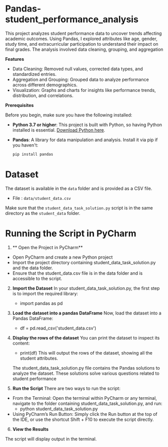 # Pandas-student_performance_analysis
This project analyzes student performance data to uncover trends affecting academic outcomes. Using  Pandas, I explored attributes like age, gender, study time, and extracurricular participation to understand their impact on final grades. The analysis involved data cleaning, grouping, and aggregation

**Features**

- Data Cleaning: Removed null values, corrected data types, and standardized entries.
- Aggregation and Grouping: Grouped data to analyze performance across different demographics.
- Visualization: Graphs and charts for insights like performance trends, distribution, and correlations.

**Prerequisites**

Before you begin, make sure you have the following installed:

- **Python 3.7 or higher**: This project is built with Python, so having Python installed is essential. [Download Python here](https://www.python.org/downloads/).

- **Pandas**: A library for data manipulation and analysis. Install it via pip if you haven't:
   ```bash
   pip install pandas
# Dataset
The dataset is available in the `data` folder and is provided as a CSV file.

- File : `data/student_data.csv`
  
Make sure that the `student_data_task_solution.py` script is in the same directory as the `student_data` folder.

# Running the Script in PyCharm

1. ** Open the Project in PyCharm**
  - Open PyCharm and create a new Python project
  - Import the project directory containing student_data_task_solution.py and the data folder.
  - Ensure that the student_data.csv file is in the data folder and is accessible to the script.
2. **Import the Dataset**
  In your student_data_task_solution.py, the first step is to import the required library:
   -  import pandas as pd

3. **Load the dataset into a pandas DataFrame**
  Now, load the dataset into a Pandas DataFrame:
    - df = pd.read_csv('student_data.csv')

4. **Display the rows of the dataset**
 You can print the dataset to inspect its content:
    - print(df)
   This will output the rows of the dataset, showing all the student attributes.

   The student_data_task_solution.py file contains the Pandas solutions to analyze the dataset. These solutions solve various questions related to student performance

5. **Run the Script**
 There are two ways to run the script:

- From the Terminal: Open the terminal within PyCharm or any terminal, navigate to the folder containing student_data_task_solution.py, and run:
   - python student_data_task_solution.py
- Using PyCharm’s Run Button: Simply click the Run button at the top of the IDE, or use the shortcut Shift + F10 to execute the script directly.

6. **View the Results**
   
  The script will display output in the terminal.



